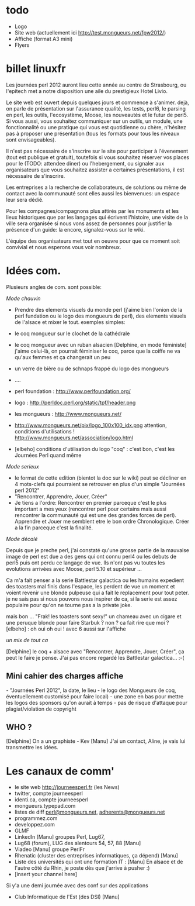 # todo
- Logo
- Site web (actuellement ici http://test.mongueurs.net/fpw2012/)
- Affiche (format A3 mini)
- Flyers

# billet linuxfr 

Les journées perl 2012 auront lieu cette année au centre de Strasbourg, ou l'epitech met a notre disposition une aile du prestigieux Hotel Livio.

Le site web est ouvert depuis quelques jours et commence à s'animer. dejà, on parle de présentation sur l'assurance qualité, les tests, perl6, le parsing en perl, les outils, l'ecosystème, Moose, les nouveautés et le futur de perl5. Si vous aussi, vous souhaitez communiquer sur un outils, un module, une fonctionnalité ou une pratique qui vous est quotidienne ou chère, n'hésitez pas à proposer une présentation (tous les formats pour tous les niveaux sont envisageables).

Il n'est pas nécessaire de s'inscrire sur le site pour participer à l'évenement (tout est publique et gratuit), toutefois si vous souhaitez réserver vos places pour le (TODO: attendee diner) ou l'hebergement, ou signaler aux organisateurs que vous souhaitez assister a certaines présentations, il est nécessaire de s'inscrire.
 
Les entreprises a la recherche de collaborateurs, de solutions ou même de contact avec la communauté sont elles aussi les bienvenues: un espace leur sera dédié.

Pour les compagnes/compagnons plus attirés par les monuments et les lieux historiques que par les langages qui écrivent l'histoire, une visite de la ville sera organisée si nous vons assez de personnes pour justifier la présence d'un guide: la encore, signalez-vous sur le wiki.

L'équipe des organisateurs met tout en oeuvre pour que ce moment soit convivial et nous esperons vous voir nombreux.

# Idées com.
Plusieurs angles de com. sont possible: 

*Mode chauvin*

- Prendre des elements visuels du monde perl (j'aime bien l'onion de la perl fundation ou le logo des mongueurs de perl), des elements visuels de l'alsace et mixer le tout. exemples simples:
- le coq mongueur sur le clochet de la cathédrale 
- le coq mongueur avec un ruban alsacien [Delphine, en mode féministe] j'aime celui-là, on pourrait féminiser le coq, parce que la coiffe ne va qu'aux femmes et ça changerait un peu
- un verre de bière ou de schnaps frappé du logo des mongueurs
- ....

- perl foundation : http://www.perlfoundation.org/
- logo : http://perldoc.perl.org/static/tpf/header.png
- les mongueurs : http://www.mongueurs.net/
- http://www.mongueurs.net/pix/logo_100x100_idx.png attention, conditions d'utilisations ! http://www.mongueurs.net/association/logo.html
- [elbeho] conditions d'utilisation du logo "coq" : c'est bon, c'est les Journées Perl quand même

*Mode serieux*

- le format de cette edition (bientot la doc sur le wiki) peut se décliner en 4 mots-clefs qui pourraient se retrouver en plus d'un simple "Journées perl 2012"
- "Rencontrer, Apprendre, Jouer, Créer" 
- Je tiens a l'ordre: Rencontrer en premier parceque c'est le plus important a mes yeux (rencontrer perl pour certains mais aussi rencontrer la communauté qui est une des grandes forces de perl). Apprendre et Jouer me semblent etre le bon ordre Chronologique.  Créer a la fin parceque c'est la finalité.

*Mode décalé*

Depuis que je preche perl, j'ai constaté qu'une grosse partie de la mauvaise image de perl est due a des gens qui ont connu perl4 ou les debuts de perl5 puis ont perdu ce langage de vue. Ils n'ont pas vu toutes les evolutions arrivées avec Moose, perl 5.10 et supérieur ... 

Ca m'a fait penser a la serie Battlestar galactica ou les humains expedient des toasters mal finis dans l'espace, les perdent de vue un moment et voient revenir une blonde pulpeuse qui a fait le replacement pour tout peter. je ne sais pas si nous pouvons nous inspirer de ca, si la serie est assez populaire pour qu'on ne tourne pas a la private joke.

mais bon ...  "Frak! les toasters sont sexy!" un chameau avec un cigare et une peruque blonde pour faire Starbuk ? non ? ca fait rire que moi ?  [elbeho] : oh oui oh oui ! avec 6 aussi sur l'affiche

*un mix de tout ca*

[Delphine] le coq + alsace avec "Rencontrer, Apprendre, Jouer, Créer", ça peut le faire je pense. J'ai pas encore regardé les Battlestar galactica... :-(

## Mini cahier des charges affiche 

  <elbeho> - "Journées Perl 2012", la date, le lieu
  <elbeho> - le logo des Mongueurs (le coq, éventuellement customisé pour faire local)
  <elbeho> - une zone en bas pour mettre les logos des sponsors qu'on aurait à temps
  <elbeho> - pas de risque d'attaque pour plagiat/violation de copyright

## WHO ?

[Delphine] On a un graphiste - Kev
[Manu] J'ai un contact, Aline, je vais lui transmettre les idées.

# Les canaux de comm'

 * le site web http://journeesperl.fr (les News)
 * twitter, compte journeesperl
 * identi.ca, compte journeesperl
 * mongueurs.typepad.com
 * listes de diff perl@mongueurs.net, adherents@mongueurs.net
 * programmez.com
 * developpez.com
 * GLMF
 * LinkedIn [Manu] groupes Perl, Lug67, 
 * Lug68 (forum), LUG des alentours 54, 57, 88  [Manu]
 * Viadeo [Manu] groupe PerlFr
 * Rhenatic (cluster des entreprises informatiques, ça dépend) [Manu]
 * Liste des universités qui ont une formation IT : [Manu] En alsace et de l'autre côté du Rhin, je poste dès que j'arrive à pusher :) 
 * [insert your channel here]

Si y'a une demi journée avec des conf sur des applications
  * Club Informatique de l'Est (des DSI) [Manu]





